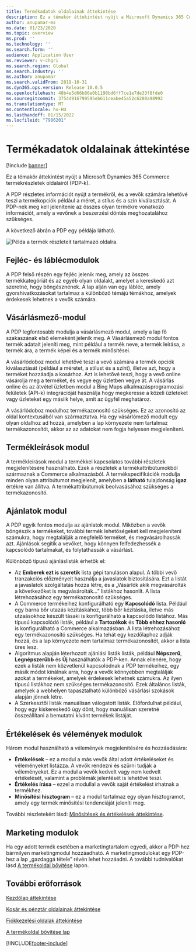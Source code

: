 ```yaml
---
title: Termékadatok oldalainak áttekintése
description: Ez a témakör áttekintést nyújt a Microsoft Dynamics 365 Commerce termékrészletek oldalairól (PDP-k).
author: anupamar-ms
ms.date: 01/23/2020
ms.topic: overview
ms.prod: ''
ms.technology: ''
ms.search.form: ''
audience: Application User
ms.reviewer: v-chgri
ms.search.region: Global
ms.search.industry: ''
ms.author: anupamar
ms.search.validFrom: 2019-10-31
ms.dyn365.ops.version: Release 10.0.5
ms.openlocfilehash: 48b4e5d66b86e0b1198bd6ff7ce1e7de33f8fde0
ms.sourcegitcommit: 3754d916799595eb611ceabe45a52c6280a98992
ms.translationtype: MT
ms.contentlocale: hu-HU
ms.lasthandoff: 01/15/2022
ms.locfileid: "7986201"
---
```

# <a name="product-details-pages-overview"></a>Termékadatok oldalainak áttekintése

[!include [banner](includes/banner.md)]

Ez a témakör áttekintést nyújt a Microsoft Dynamics 365 Commerce termékrészletek oldalairól (PDP-k).

A PDP részletes információt nyújt a termékről, és a vevők számára lehetővé teszi a termékopciók például a méret, a stílus és a szín kiválasztását. A PDP-nek meg kell jelenítenie az összes olyan termékre vonatkozó információt, amely a vevőnek a beszerzési döntés meghozatalához szükséges.

A következő ábrán a PDP egy példája látható.

![Példa a termék részleteit tartalmazó oldalra.](./media/pdp.PNG)

## <a name="header-and-footer-modules"></a>Fejléc- és láblécmodulok

A PDP felső részén egy fejléc jelenik meg, amely az összes termékkategóriát és az egyéb olyan oldalakt, amelyet a kereskedő azt szeretné, hogy böngésznének. A lap alján van egy lábléc, amely gyorshivatkozásokat tartalmaz a különböző témájú témákhoz, amelyek érdekesek lehetnek a vevők számára.

## <a name="buy-box-module"></a>Vásárlásmező-modul

A PDP legfontosabb modulja a vásárlásmező modul, amely a lap fő szakaszának első elemeként jelenik meg. A Vásárlásmező modul fontos termék adatait jeleníti meg, mint például a termék neve, a termék leírása, a termék ára, a termék képei és a termék minősítései.

A vásárlódoboz modul lehetővé teszi a vevő számára a termék opciók kiválasztását (például a méretet, a stílust és a színt), illetve azt, hogy a terméket hozzáadja a kosárhoz. Azt is lehetővé teszi, hogy a vevő online vásárolja meg a terméket, és vegye egy üzletben vegye át. A vásárlás online és az átvétel üzletben modul a Bing Maps alkalmazásprogramozási felületek (API-k) integrációját használja hogy megkeresse a közeli üzleteket vagy üzleteket egy másiik helye, amit az ügyfél meghatároz.

A vásárlódoboz modulhoz termékazonosító szükséges. Ez az azonosító az oldal kontextusából van származtatva. Ha egy vásárlómező modult egy olyan oldalhoz ad hozzá, amelyben a lap környezete nem tartalmaz termékazonosítót, akkor az az adatokat nem fogja helyesen megjeleníteni.

## <a name="product-specifications-module"></a>Termékleírások modul

A termékleírások modul a termékkel kapcsolatos további részletek megjelenítésére használható. Ezek a részletek a termékattribútumokból származnak a Commerce alkalmazásból. A termékspecifikációk modulja minden olyan attribútumot megjelenít, amelyben a **látható** tulajdonság **igaz** értékre van állítva. A termékattribútumok beolvasásához szükséges a termékazonosító.

## <a name="recommendations-module"></a>Ajánlatok modul

A PDP egyik fontos modulja az ajánlatok modul. Miközben a vevők böngészik a termékeket, további termék lehetőségeket kell megjeleníteni számukra, hogy megtalálják a megfelelő terméket, és megvásárolhassák azt. Ajánlások segítik a vevőket, hogy könnyen felfedezhessék a kapcsolódó tartalmakat, és folytathassák a vásárlást.

Különböző típusú ajánláslisták érhetők el:

- Az **Emberek ezt is szeretik** lista gépi tanuláson alapul. A többi vevő tranzakciós előzményeit használja a javaslatok biztosítására. Ezt a listát a javaslatok szolgáltatás hozza létre, és a „Vásárlók akik megvásárolták a következőket is megvásárolták…” listákhoz hasonlít. A lista létrehozásához egy termékazonosító szükséges.
- A Commerce termékeihez konfigurálható egy **Kapcsolódó** lista. Például egy barna bőr utazás kézitáskához, több bőr kézitáska, iletve más utzaásokhoz készült tásaki is konfigurálható a kapcsolódó listához. Más típusú kapcsolódó listák, például a **Tartozékok** és **Több ehhez hasonló** is konfigurálható a Commerce alkalmazásban. A lista létrehozásához egy termékazonosító szükséges. Ha tehát egy kezdőlaphoz adják hozzá, és a lap környezete nem tartalmaz termékazonosítót, akkor a lista üres lesz.
- Algoritmus alapján léterhozott ajánlási listák listák, például **Népszerű**, **Legnépszerűbb** és **Új** használhatók a PDP-ken. Annak ellenére, hogy ezek a listák nem közvetlenül kapcsolódnak a PDP termékeihez, egy másik módot kínálnak arra, hogy a vevők könnyebben megtalálják azokat a termékeket, amelyek érdekesek lehetnek számukra. Az ilyen típusú listákhoz nem szükséges termékazonosító. Ezek általános listák, amelyek a webhelyen tapasztalható különböző vásárlási szokások alapján jönnek létre.
- A Szerkesztői listák manuálisan válogatott listák. Előfordulhat például, hogy egy kiskereskedő úgy dönt, hogy manuálisan szeretné összeállítani a bemutatni kívánt termékek listáját.

## <a name="ratings-and-reviews-modules"></a>Értékelések és vélemények modulok

Három modul használható a vélemények megjelenítésére és hozzáadására:

- **Értékelések** – ez a modul a más vevők által adott értékeléseket és véleményeket listázza. A vevők rendezni és szűrni tudják a véleményeket. Ez a modul a vevők kedvelt vagy nem kedvelt értékelését, valamint a problémák jelentését is lehetővé teszi.
- **Értékelés írása** – ezzel a modullal a vevők saját értékelést írhatnak a termékhez.
- **Minősítési hisztogram**  – ez a modul tartalmaz egy olyan hisztogramot, amely egy termék minősítési tendenciáját jeleníti meg.

További részletekért lásd: [Minősítések és értékelések áttekintése](ratings-reviews-overview.md).

## <a name="marketing-modules"></a>Marketing modulok

Ha egy adott termék esetében a marketingtartalom egyedi, akkor a PDP-hez bármilyen marketingmodul hozzáadható. A marketingmodulokat egy PDP-hez a lap „gazdaggá tétele” révén lehet hozzáadni. A további tudnivalókat lásd [A termékoldal bővítése](enrich-product-page.md) lapon.

## <a name="additional-resources"></a>További erőforrások

[Kezdőlap áttekintése](quick-tour-home-page.md)

[Kosár és pénztár oldalainak áttekintése](quick-tour-cart-checkout.md)

[Fiókkezelési oldalak áttekintése](quick-tour-account-management.md)

[A termékoldal bővítése lap](enrich-product-page.md)


[!INCLUDE[footer-include](../includes/footer-banner.md)]
